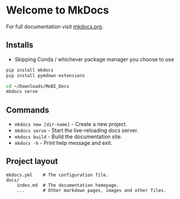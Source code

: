 # Welcome to MkDocs

For full documentation visit [mkdocs.org](https://www.mkdocs.org).

## Installs

* Skipping Conda / whichever package manager you choose to use

``` py
pip install mkdocs
pip install pymdown-extensions
```

``` bash
cd ~/Downloads/MoBI_Docs
mkdocs serve
```

## Commands

* `mkdocs new [dir-name]` - Create a new project.
* `mkdocs serve` - Start the live-reloading docs server.
* `mkdocs build` - Build the documentation site.
* `mkdocs -h` - Print help message and exit.

## Project layout

    mkdocs.yml    # The configuration file.
    docs/
        index.md  # The documentation homepage.
        ...       # Other markdown pages, images and other files.
